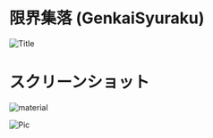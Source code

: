 # 限界集落 (GenkaiSyuraku)
![Title](https://github.com/Kasugaccho/GenkaiSyuraku/blob/master/picture/title.png)

# スクリーンショット

![material](https://github.com/Kasugaccho/GenkaiSyuraku/blob/master/picture/material.png)

![Pic](https://github.com/Kasugaccho/GenkaiSyuraku/blob/master/picture/fish.png)
